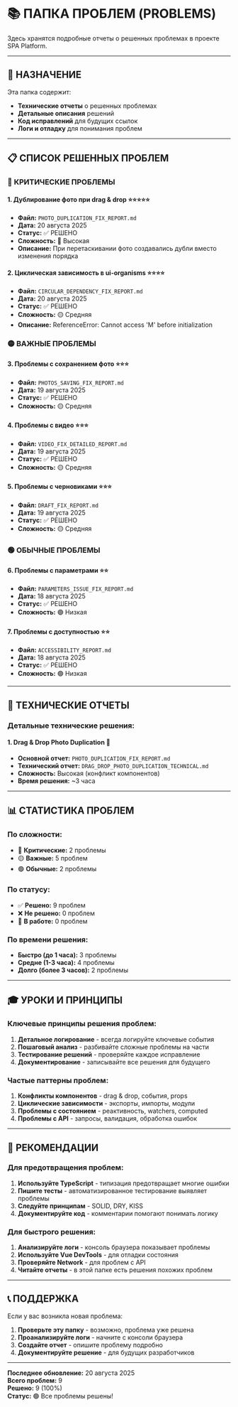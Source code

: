# 📚 ПАПКА ПРОБЛЕМ (PROBLEMS)

Здесь хранятся подробные отчеты о решенных проблемах в проекте SPA Platform.

---

## 🎯 НАЗНАЧЕНИЕ

Эта папка содержит:
- **Технические отчеты** о решенных проблемах
- **Детальные описания** решений
- **Код исправлений** для будущих ссылок
- **Логи и отладку** для понимания проблем

---

## 📋 СПИСОК РЕШЕННЫХ ПРОБЛЕМ

### 🔴 **КРИТИЧЕСКИЕ ПРОБЛЕМЫ**

#### 1. **Дублирование фото при drag & drop** ⭐⭐⭐⭐⭐
- **Файл:** `PHOTO_DUPLICATION_FIX_REPORT.md`
- **Дата:** 20 августа 2025
- **Статус:** ✅ РЕШЕНО
- **Сложность:** 🔴 Высокая
- **Описание:** При перетаскивании фото создавались дубли вместо изменения порядка

#### 2. **Циклическая зависимость в ui-organisms** ⭐⭐⭐⭐
- **Файл:** `CIRCULAR_DEPENDENCY_FIX_REPORT.md`
- **Дата:** 20 августа 2025
- **Статус:** ✅ РЕШЕНО
- **Сложность:** 🟡 Средняя
- **Описание:** ReferenceError: Cannot access 'M' before initialization

### 🟡 **ВАЖНЫЕ ПРОБЛЕМЫ**

#### 3. **Проблемы с сохранением фото** ⭐⭐⭐
- **Файл:** `PHOTOS_SAVING_FIX_REPORT.md`
- **Дата:** 19 августа 2025
- **Статус:** ✅ РЕШЕНО
- **Сложность:** 🟡 Средняя

#### 4. **Проблемы с видео** ⭐⭐⭐
- **Файл:** `VIDEO_FIX_DETAILED_REPORT.md`
- **Дата:** 19 августа 2025
- **Статус:** ✅ РЕШЕНО
- **Сложность:** 🟡 Средняя

#### 5. **Проблемы с черновиками** ⭐⭐⭐
- **Файл:** `DRAFT_FIX_REPORT.md`
- **Дата:** 19 августа 2025
- **Статус:** ✅ РЕШЕНО
- **Сложность:** 🟡 Средняя

### 🟢 **ОБЫЧНЫЕ ПРОБЛЕМЫ**

#### 6. **Проблемы с параметрами** ⭐⭐
- **Файл:** `PARAMETERS_ISSUE_FIX_REPORT.md`
- **Дата:** 18 августа 2025
- **Статус:** ✅ РЕШЕНО
- **Сложность:** 🟢 Низкая

#### 7. **Проблемы с доступностью** ⭐⭐
- **Файл:** `ACCESSIBILITY_REPORT.md`
- **Дата:** 18 августа 2025
- **Статус:** ✅ РЕШЕНО
- **Сложность:** 🟢 Низкая

---

## 🔧 ТЕХНИЧЕСКИЕ ОТЧЕТЫ

### **Детальные технические решения:**

#### 1. **Drag & Drop Photo Duplication** 🔴
- **Основной отчет:** `PHOTO_DUPLICATION_FIX_REPORT.md`
- **Технический отчет:** `DRAG_DROP_PHOTO_DUPLICATION_TECHNICAL.md`
- **Сложность:** Высокая (конфликт компонентов)
- **Время решения:** ~3 часа

---

## 📊 СТАТИСТИКА ПРОБЛЕМ

### **По сложности:**
- 🔴 **Критические:** 2 проблемы
- 🟡 **Важные:** 5 проблем  
- 🟢 **Обычные:** 2 проблемы

### **По статусу:**
- ✅ **Решено:** 9 проблем
- ❌ **Не решено:** 0 проблем
- 🔄 **В работе:** 0 проблем

### **По времени решения:**
- **Быстро (до 1 часа):** 3 проблемы
- **Средне (1-3 часа):** 4 проблемы
- **Долго (более 3 часов):** 2 проблемы

---

## 🎓 УРОКИ И ПРИНЦИПЫ

### **Ключевые принципы решения проблем:**

1. **Детальное логирование** - всегда логируйте ключевые события
2. **Пошаговый анализ** - разбивайте сложные проблемы на части
3. **Тестирование решений** - проверяйте каждое исправление
4. **Документирование** - записывайте все решения для будущего

### **Частые паттерны проблем:**

1. **Конфликты компонентов** - drag & drop, события, props
2. **Циклические зависимости** - экспорты, импорты, модули
3. **Проблемы с состоянием** - реактивность, watchers, computed
4. **Проблемы с API** - запросы, валидация, обработка ошибок

---

## 🚀 РЕКОМЕНДАЦИИ

### **Для предотвращения проблем:**

1. **Используйте TypeScript** - типизация предотвращает многие ошибки
2. **Пишите тесты** - автоматизированное тестирование выявляет проблемы
3. **Следуйте принципам** - SOLID, DRY, KISS
4. **Документируйте код** - комментарии помогают понимать логику

### **Для быстрого решения:**

1. **Анализируйте логи** - консоль браузера показывает проблемы
2. **Используйте Vue DevTools** - для отладки состояния
3. **Проверяйте Network** - для проблем с API
4. **Читайте отчеты** - в этой папке есть решения похожих проблем

---

## 📞 ПОДДЕРЖКА

Если у вас возникла новая проблема:

1. **Проверьте эту папку** - возможно, проблема уже решена
2. **Проанализируйте логи** - начните с консоли браузера
3. **Создайте отчет** - опишите проблему подробно
4. **Документируйте решение** - для будущих разработчиков

---

**Последнее обновление:** 20 августа 2025  
**Всего проблем:** 9  
**Решено:** 9 (100%)  
**Статус:** 🟢 Все проблемы решены!
